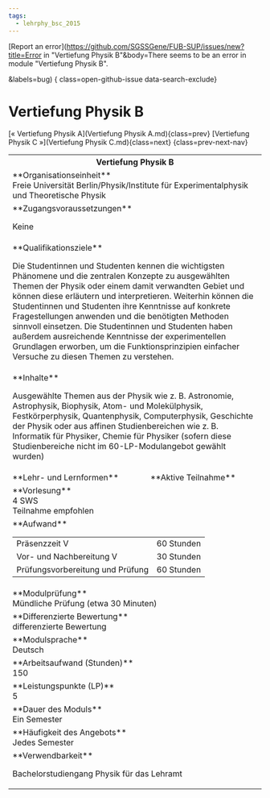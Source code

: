 ```yaml
---
tags:
  - lehrphy_bsc_2015
---
```

[Report an error](https://github.com/SGSSGene/FUB-SUP/issues/new?title=Error in "Vertiefung Physik B"&body=There seems to be an error in module "Vertiefung Physik B".

<Describe here a slightly more detailed description of what is wrong>&labels=bug)
{ class=open-github-issue data-search-exclude}

# Vertiefung Physik B

[« Vertiefung Physik A](Vertiefung Physik A.md){class=prev}
[Vertiefung Physik C »](Vertiefung Physik C.md){class=next}
{class=prev-next-nav}

<table markdown id="moduledesc">
<tr markdown class="moduledesc_head"><th colspan="2">Vertiefung Physik B </th></tr>
<tr markdown><td colspan="2">**Organisationseinheit**   <br>Freie Universität Berlin/Physik/Institute für Experimentalphysik und Theoretische Physik</td></tr>


<tr markdown><td colspan="2">**Zugangsvoraussetzungen** <br>

Keine


</td></tr>
<tr markdown><td colspan="2">**Qualifikationsziele**    <br>

Die Studentinnen und Studenten kennen die wichtigsten Phänomene und die
zentralen Konzepte zu ausgewählten Themen der Physik oder einem damit
verwandten Gebiet und können diese erläutern und interpretieren. Weiterhin
können die Studentinnen und Studenten ihre Kenntnisse auf konkrete
Fragestellungen anwenden und die benötigten Methoden sinnvoll einsetzen. Die
Studentinnen und Studenten haben außerdem ausreichende Kenntnisse der
experimentellen Grundlagen erworben, um die Funktionsprinzipien einfacher
Versuche zu diesen Themen zu verstehen.


</td></tr>
<tr markdown><td colspan="2">**Inhalte**                <br>

Ausgewählte Themen aus der Physik wie z. B. Astronomie, Astrophysik,
Biophysik, Atom- und Molekülphysik, Festkörperphysik, Quantenphysik,
Computerphysik, Geschichte der Physik oder aus affinen Studienbereichen wie
z. B. Informatik für Physiker, Chemie für Physiker (sofern diese
Studienbereiche nicht im 60-LP-Modulangebot gewählt wurden)


</td></tr>

<tr markdown><td>**Lehr- und Lernformen**</td><td>**Aktive Teilnahme**</td></tr>
<tr markdown><td> **Vorlesung** <br>4 SWS <br> Teilnahme empfohlen</td><td>


</td></tr>
<tr markdown><td colspan="2">**Aufwand**                <br>
<table class="aufwand_table">
<tr><td>Präsenzzeit V</td><td>60 Stunden</td></tr>
<tr><td>Vor- und Nachbereitung V</td><td>30 Stunden</td></tr>
<tr><td>Prüfungsvorbereitung und Prüfung</td><td>60 Stunden</td></tr>
</table>

</td></tr>
<tr markdown><td colspan="2">**Modulprüfung**             <br>Mündliche Prüfung (etwa 30 Minuten)


</td></tr>
<tr markdown><td colspan="2">**Differenzierte Bewertung** <br>differenzierte Bewertung

</td></tr>
<tr markdown><td colspan="2">**Modulsprache**             <br>Deutsch</td></tr>
<tr markdown><td colspan="2">**Arbeitsaufwand (Stunden)** <br>150</td></tr>
<tr markdown><td colspan="2">**Leistungspunkte (LP)**     <br>5</td></tr>
<tr markdown><td colspan="2">**Dauer des Moduls**         <br>Ein Semester</td></tr>
<tr markdown><td colspan="2">**Häufigkeit des Angebots**  <br>Jedes Semester</td></tr>
<tr markdown><td colspan="2">**Verwendbarkeit**           <br>

Bachelorstudiengang Physik für das Lehramt


</td></tr>

</table>
